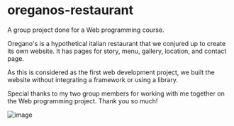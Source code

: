# oreganos-restaurant
A group project done for a Web programming course.

Oregano's is a hypothetical italian restaurant that we conjured up to create its own website. It has pages for story, menu, gallery, location, and contact page.

As this is considered as the first web development project, we built the website without integrating a framework or using a library.

Special thanks to my two group members for working with me together on the Web programming project. Thank you so much!

![image](https://user-images.githubusercontent.com/77100372/159021183-e42b830e-a070-44cc-bef0-b4dc41169441.png)
